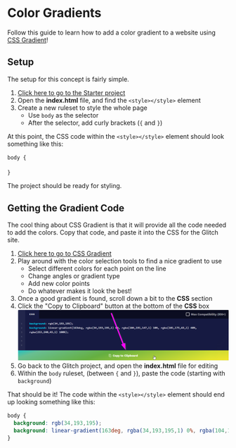 # Color Gradients
Follow this guide to learn how to add a color gradient to a website using [CSS Gradient](https://cssgradient.io/)!

## Setup
The setup for this concept is fairly simple.

1. [Click here to go to the Starter project](https://glitch.com/edit/#!/remix/more-css-start-style)
1. Open the **index.html** file, and find the `<style></style>` element
1. Create a new ruleset to style the whole page
    - Use `body` as the selector
    - After the selector, add curly brackets (`{` and `}`)

At this point, the CSS code within the `<style></style>` element should look something like this:

```css
body {

}
```

The project should be ready for styling.

## Getting the Gradient Code
The cool thing about CSS Gradient is that it will provide all the code needed to add the colors. Copy that code, and paste it into the CSS for the Glitch site.

1. [Click here to go to CSS Gradient](https://cssgradient.io/)
1. Play around with the color selection tools to find a nice gradient to use
    - Select different colors for each point on the line
    - Change angles or gradient type
    - Add new color points
    - Do whatever makes it look the best!
1. Once a good gradient is found, scroll down a bit to the **CSS** section
1. Click the "Copy to Clipboard" button at the bottom of the **CSS** box  
    ![](Assets/CopyGradientCss.png)
1. Go back to the Glitch project, and open the **index.html** file for editing
1. Within the `body` ruleset, (between `{` and `}`), paste the code (starting with `background`)

That should be it! The code within the `<style></style>` element should end up looking something like this:

```css
body {
  background: rgb(34,193,195);
  background: linear-gradient(163deg, rgba(34,193,195,1) 0%, rgba(104,191,147,1) 10%, rgba(101,175,65,1) 40%, rgba(253,240,45,1) 100%);
}
```
